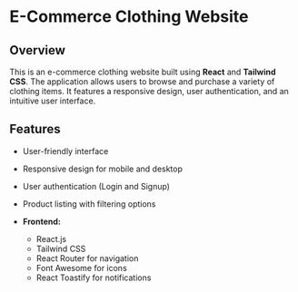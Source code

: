 # E-Commerce Clothing Website

## Overview

This is an e-commerce clothing website built using **React** and **Tailwind CSS**. The application allows users to browse and purchase a variety of clothing items. It features a responsive design, user authentication, and an intuitive user interface.

## Features

- User-friendly interface
- Responsive design for mobile and desktop
- User authentication (Login and Signup)
- Product listing with filtering options

- **Frontend:**
  - React.js
  - Tailwind CSS
  - React Router for navigation
  - Font Awesome for icons
  - React Toastify for notifications

